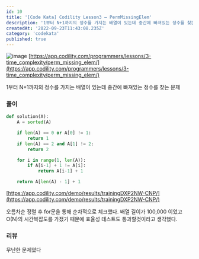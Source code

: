 ```yaml
---
id: 10
title: '[Code Kata] Codility Lesson3 — PermMissingElem'
description: '1부터 N+1까지의 정수를 가지는 배열이 있는데 중간에 빠져있는 정수를 찾는 문제'
createdAt: '2022-09-23T11:43:08.235Z'
category: 'codekata'
published: true
---
```


![image](/uploads/codility-3-asset-1.png)
[https://app.codility.com/programmers/lessons/3-time_complexity/perm_missing_elem/](https://app.codility.com/programmers/lessons/3-time_complexity/perm_missing_elem/)

1부터 N+1까지의 정수를 가지는 배열이 있는데 중간에 빠져있는 정수를 찾는 문제

### 풀이

```python
def solution(A):
    A = sorted(A)

    if len(A) == 0 or A[0] != 1:
        return 1
    if len(A) == 2 and A[1] != 2:
        return 2

    for i in range(1, len(A)):
        if A[i-1] + 1 != A[i]:
            return A[i-1] + 1

    return A[len(A) - 1] + 1
```

[https://app.codility.com/demo/results/trainingDXP2NW-CNP/](https://app.codility.com/demo/results/trainingDXP2NW-CNP/)

오름차순 정렬 후 for문을 통해 순차적으로 체크했다. 배열 길이가 100,000 이었고 O(N)의 시간복잡도를 가졌기 때문에 효율성 테스트도 통과할것이라고 생각했다.

### 리뷰

무난한 문제였다
